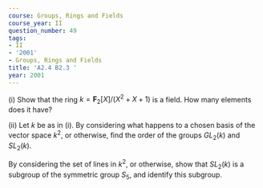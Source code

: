```yaml
---
course: Groups, Rings and Fields
course_year: II
question_number: 49
tags:
- II
- '2001'
- Groups, Rings and Fields
title: 'A2.4 B2.3 '
year: 2001
---
```



(i) Show that the ring $k=\mathbf{F}_{2}[X] /\left(X^{2}+X+1\right)$ is a field. How many elements does it have?

(ii) Let $k$ be as in (i). By considering what happens to a chosen basis of the vector space $k^{2}$, or otherwise, find the order of the groups $G L_{2}(k)$ and $S L_{2}(k)$.

By considering the set of lines in $k^{2}$, or otherwise, show that $S L_{2}(k)$ is a subgroup of the symmetric group $S_{5}$, and identify this subgroup.